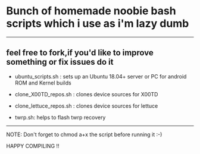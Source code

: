 # Bunch of homemade noobie bash scripts which i use as i'm lazy dumb
-------------------------------------------------------------------------------------------
feel free to fork,if you'd like to improve something or fix issues do it
--------------------------------------------------------------------------------------------
- ubuntu_scripts.sh : sets up an Ubuntu 18.04+ server or PC for android ROM and Kernel builds

- clone_X00TD_repos.sh : clones device sources for X00TD

- clone_lettuce_repos.sh : clones device sources for lettuce

- twrp.sh: helps to flash twrp recovery
-------------------------------------------------------------------------------------------
NOTE: Don't forget to chmod a+x the script before running it :-) 

HAPPY COMPILING !!
